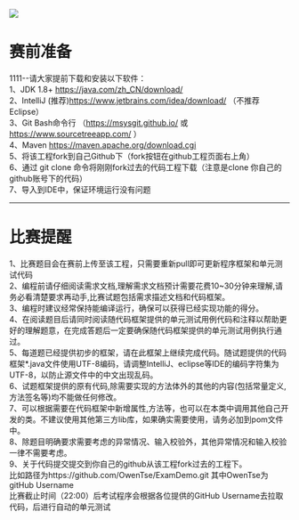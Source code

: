   
<a href="https://travis-ci.org/OwenTse/ExamDemo"><img src="https://travis-ci.org/OwenTse/ExamDemo.svg?branch=master"></a>
# 赛前准备
1111--请大家提前下载和安装以下软件：<br/>
1、JDK 1.8+ https://java.com/zh_CN/download/<br/>
2、IntelliJ (推荐)https://www.jetbrains.com/idea/download/ （不推荐Eclipse）<br/>
3、Git Bash命令行 （https://msysgit.github.io/ 或 https://www.sourcetreeapp.com/ ）<br/>
4、Maven https://maven.apache.org/download.cgi<br/>
5、将该工程fork到自己Github下（fork按钮在github工程页面右上角）<br/>
6、通过 git clone 命令将刚刚fork过去的代码工程下载（注意是clone 你自己的github账号下的代码）<br/>
7、导入到IDE中，保证环境运行没有问题<br/>
<hr/>
<h1>比赛提醒</h1>
1、比赛题目会在赛前上传至该工程，只需要重新pull即可更新程序框架和单元测试代码<br/>
2、编程前请仔细阅读需求文档,理解需求文档预计需要花费10~30分钟来理解,请务必看清楚要求再动手,比赛试题包括需求描述文档和代码框架。<br/>
3、编程时建议经常保持能编译运行，确保可以获得已经实现功能的得分。<br/>
4、在阅读题目后请同时阅读随代码框架提供的单元测试用例代码和注释以帮助更好的理解题意，在完成答题后一定要确保随代码框架提供的单元测试用例执行通过。<br/>
5、每道题已经提供初步的框架，请在此框架上继续完成代码。随试题提供的代码框架*.java文件使用UTF-8编码，请调整IntelliJ、eclipse等IDE的编码字符集为UTF-8，以防止源文件中的中文出现乱码。<br/>
6、试题框架提供的原有代码,除需要实现的方法体外的其他的内容(包括常量定义,方法签名等)均不能做任何修改。<br/>
7、可以根据需要在代码框架中新增属性,方法等，也可以在本类中调用其他自己开发的类。不建议使用其他第三方lib库，如果确实需要使用，请务必加到pom文件中。 <br/>
8、除题目明确要求需要考虑的异常情况、输入校验外，其他异常情况和输入校验一律不需要考虑。<br/>
9、关于代码提交提交到你自己的github从该工程fork过去的工程下。<br/>
  比如路径为https://github.com/OwenTse/ExamDemo.git   其中OwenTse为gitHub Username<br/>
  比赛截止时间（22:00）后考试程序会根据各位提供的GitHub Username去拉取代码，后进行自动的单元测试<br/>

